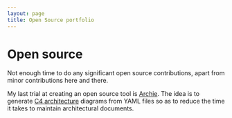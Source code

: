 ```yaml
---
layout: page
title: Open Source portfolio
---
```


# Open source

Not enough time to do any significant open source contributions, apart from minor
contributions here and there.

My last trial at creating an open source tool is [Archie](https://github.com/joseprl89/Archie).
The idea is to generate [C4 architecture](https://www.structurizr.com/help/c4) diagrams
from YAML files so as to reduce the time it takes to maintain architectural documents.
